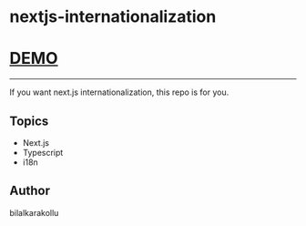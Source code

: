 # nextjs-internationalization

# [DEMO](https://nextjs-internationalization-umber.vercel.app/)

---

If you want next.js internationalization, this repo is for you.

## Topics

- Next.js
- Typescript
- i18n

## Author

bilalkarakollu